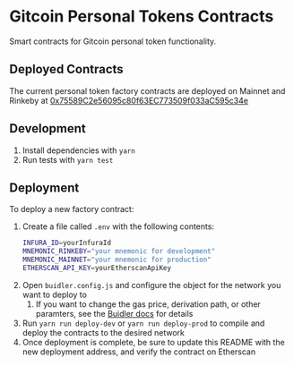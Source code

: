 # Gitcoin Personal Tokens Contracts

Smart contracts for Gitcoin personal token functionality.

## Deployed Contracts

The current personal token factory contracts are deployed on Mainnet and Rinkeby at [0x75589C2e56095c80f63EC773509f033aC595c34e](https://etherscan.io/address/0x75589C2e56095c80f63EC773509f033aC595c34e)

## Development

1. Install dependencies with `yarn`
2. Run tests with `yarn test`

## Deployment

To deploy a new factory contract:

1. Create a file called `.env` with the following contents:
   ```bash
   INFURA_ID=yourInfuraId
   MNEMONIC_RINKEBY="your mnemonic for development"
   MNEMONIC_MAINNET="your mnemonic for production"
   ETHERSCAN_API_KEY=yourEtherscanApiKey
   ```
2. Open `buidler.config.js` and configure the object for the network you want to deploy to
   1. If you want to change the gas price, derivation path, or other paramters, see the [Buidler docs](https://buidler.dev/config/#networks-configuration) for details
3. Run `yarn run deploy-dev` or `yarn run deploy-prod` to compile and deploy the contracts to the desired network
4. Once deployment is complete, be sure to update this README with the new deployment address, and verify the contract on Etherscan
